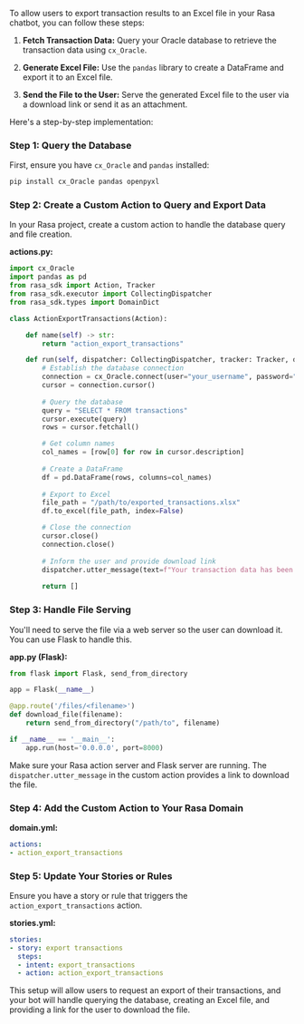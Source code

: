To allow users to export transaction results to an Excel file in your Rasa chatbot, you can follow these steps:

1. **Fetch Transaction Data:**
   Query your Oracle database to retrieve the transaction data using `cx_Oracle`.

2. **Generate Excel File:**
   Use the `pandas` library to create a DataFrame and export it to an Excel file.

3. **Send the File to the User:**
   Serve the generated Excel file to the user via a download link or send it as an attachment.

Here's a step-by-step implementation:

### Step 1: Query the Database

First, ensure you have `cx_Oracle` and `pandas` installed:
```bash
pip install cx_Oracle pandas openpyxl
```

### Step 2: Create a Custom Action to Query and Export Data

In your Rasa project, create a custom action to handle the database query and file creation.

**actions.py:**
```python
import cx_Oracle
import pandas as pd
from rasa_sdk import Action, Tracker
from rasa_sdk.executor import CollectingDispatcher
from rasa_sdk.types import DomainDict

class ActionExportTransactions(Action):

    def name(self) -> str:
        return "action_export_transactions"

    def run(self, dispatcher: CollectingDispatcher, tracker: Tracker, domain: DomainDict) -> list:
        # Establish the database connection
        connection = cx_Oracle.connect(user="your_username", password="your_password", dsn="your_dsn")
        cursor = connection.cursor()
        
        # Query the database
        query = "SELECT * FROM transactions"
        cursor.execute(query)
        rows = cursor.fetchall()

        # Get column names
        col_names = [row[0] for row in cursor.description]
        
        # Create a DataFrame
        df = pd.DataFrame(rows, columns=col_names)
        
        # Export to Excel
        file_path = "/path/to/exported_transactions.xlsx"
        df.to_excel(file_path, index=False)

        # Close the connection
        cursor.close()
        connection.close()
        
        # Inform the user and provide download link
        dispatcher.utter_message(text=f"Your transaction data has been exported successfully. You can download it [here](http://yourserver.com/files/exported_transactions.xlsx)")
        
        return []
```

### Step 3: Handle File Serving

You'll need to serve the file via a web server so the user can download it. You can use Flask to handle this.

**app.py (Flask):**
```python
from flask import Flask, send_from_directory

app = Flask(__name__)

@app.route('/files/<filename>')
def download_file(filename):
    return send_from_directory("/path/to", filename)

if __name__ == '__main__':
    app.run(host='0.0.0.0', port=8000)
```

Make sure your Rasa action server and Flask server are running. The `dispatcher.utter_message` in the custom action provides a link to download the file.

### Step 4: Add the Custom Action to Your Rasa Domain

**domain.yml:**
```yaml
actions:
- action_export_transactions
```

### Step 5: Update Your Stories or Rules

Ensure you have a story or rule that triggers the `action_export_transactions` action.

**stories.yml:**
```yaml
stories:
- story: export transactions
  steps:
  - intent: export_transactions
  - action: action_export_transactions
```

This setup will allow users to request an export of their transactions, and your bot will handle querying the database, creating an Excel file, and providing a link for the user to download the file.

